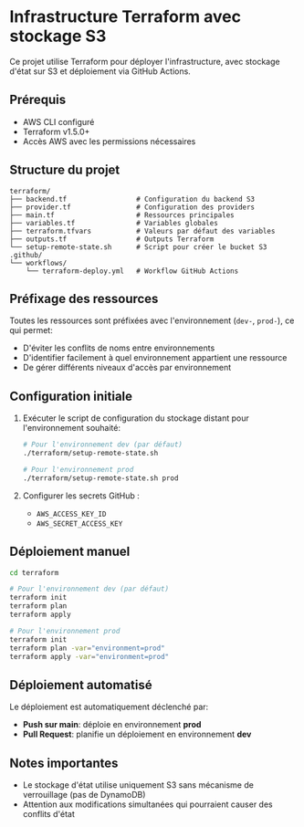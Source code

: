 # Infrastructure Terraform avec stockage S3

Ce projet utilise Terraform pour déployer l'infrastructure, avec stockage d'état sur S3 et déploiement via GitHub Actions.

## Prérequis

- AWS CLI configuré
- Terraform v1.5.0+
- Accès AWS avec les permissions nécessaires

## Structure du projet

```
terraform/
├── backend.tf                 # Configuration du backend S3
├── provider.tf                # Configuration des providers
├── main.tf                    # Ressources principales
├── variables.tf               # Variables globales
├── terraform.tfvars           # Valeurs par défaut des variables
├── outputs.tf                 # Outputs Terraform
└── setup-remote-state.sh      # Script pour créer le bucket S3
.github/
└── workflows/
    └── terraform-deploy.yml   # Workflow GitHub Actions
```

## Préfixage des ressources

Toutes les ressources sont préfixées avec l'environnement (`dev-`, `prod-`), ce qui permet:

- D'éviter les conflits de noms entre environnements
- D'identifier facilement à quel environnement appartient une ressource
- De gérer différents niveaux d'accès par environnement

## Configuration initiale

1. Exécuter le script de configuration du stockage distant pour l'environnement souhaité:

   ```bash
   # Pour l'environnement dev (par défaut)
   ./terraform/setup-remote-state.sh

   # Pour l'environnement prod
   ./terraform/setup-remote-state.sh prod
   ```

2. Configurer les secrets GitHub :
   - `AWS_ACCESS_KEY_ID`
   - `AWS_SECRET_ACCESS_KEY`

## Déploiement manuel

```bash
cd terraform

# Pour l'environnement dev (par défaut)
terraform init
terraform plan
terraform apply

# Pour l'environnement prod
terraform init
terraform plan -var="environment=prod"
terraform apply -var="environment=prod"
```

## Déploiement automatisé

Le déploiement est automatiquement déclenché par:

- **Push sur main**: déploie en environnement **prod**
- **Pull Request**: planifie un déploiement en environnement **dev**

## Notes importantes

- Le stockage d'état utilise uniquement S3 sans mécanisme de verrouillage (pas de DynamoDB)
- Attention aux modifications simultanées qui pourraient causer des conflits d'état
